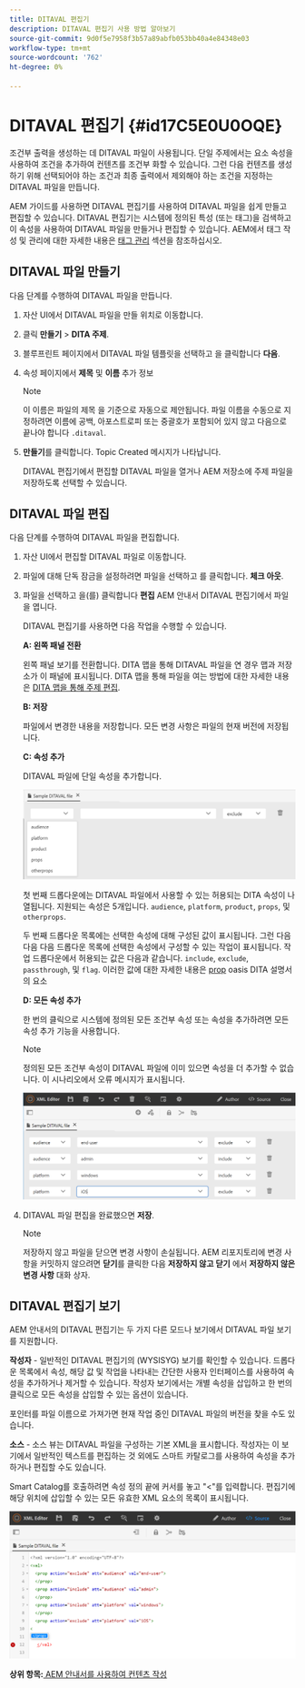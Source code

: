 ```yaml
---
title: DITAVAL 편집기
description: DITAVAL 편집기 사용 방법 알아보기
source-git-commit: 9d0f5e7958f3b57a89abfb053bb40a4e84348e03
workflow-type: tm+mt
source-wordcount: '762'
ht-degree: 0%

---
```



# DITAVAL 편집기 {#id17C5E0U0OQE}

조건부 출력을 생성하는 데 DITAVAL 파일이 사용됩니다. 단일 주제에서는 요소 속성을 사용하여 조건을 추가하여 컨텐츠를 조건부 화할 수 있습니다. 그런 다음 컨텐츠를 생성하기 위해 선택되어야 하는 조건과 최종 출력에서 제외해야 하는 조건을 지정하는 DITAVAL 파일을 만듭니다.

AEM 가이드를 사용하면 DITAVAL 편집기를 사용하여 DITAVAL 파일을 쉽게 만들고 편집할 수 있습니다. DITAVAL 편집기는 시스템에 정의된 특성 \(또는 태그\)을 검색하고 이 속성을 사용하여 DITAVAL 파일을 만들거나 편집할 수 있습니다. AEM에서 태그 작성 및 관리에 대한 자세한 내용은 [태그 관리](https://experienceleague.adobe.com/docs/experience-manager-cloud-service/sites/authoring/features/tags.html?lang=en) 섹션을 참조하십시오.

## DITAVAL 파일 만들기

다음 단계를 수행하여 DITAVAL 파일을 만듭니다.

1. 자산 UI에서 DITAVAL 파일을 만들 위치로 이동합니다.

1. 클릭 **만들기** \> **DITA 주제**.

1. 블루프린트 페이지에서 DITAVAL 파일 템플릿을 선택하고 을 클릭합니다 **다음**.

1. 속성 페이지에서 **제목** 및 **이름** 추가 정보

   >[!NOTE]
   >
   > 이 이름은 파일의 제목 을 기준으로 자동으로 제안됩니다. 파일 이름을 수동으로 지정하려면 이름에 공백, 아포스트로피 또는 중괄호가 포함되어 있지 않고 다음으로 끝나야 합니다 `.ditaval`.

1. **만들기**&#x200B;를 클릭합니다. Topic Created 메시지가 나타납니다.

   DITAVAL 편집기에서 편집할 DITAVAL 파일을 열거나 AEM 저장소에 주제 파일을 저장하도록 선택할 수 있습니다.


## DITAVAL 파일 편집

다음 단계를 수행하여 DITAVAL 파일을 편집합니다.

1. 자산 UI에서 편집할 DITAVAL 파일로 이동합니다.
1. 파일에 대해 단독 잠금을 설정하려면 파일을 선택하고 를 클릭합니다. **체크 아웃**.
1. 파일을 선택하고 을(를) 클릭합니다 **편집** AEM 안내서 DITAVAL 편집기에서 파일을 엽니다.

   DITAVAL 편집기를 사용하면 다음 작업을 수행할 수 있습니다.

   **A: 왼쪽 패널 전환**

   왼쪽 패널 보기를 전환합니다. DITA 맵을 통해 DITAVAL 파일을 연 경우 맵과 저장소가 이 패널에 표시됩니다. DITA 맵을 통해 파일을 여는 방법에 대한 자세한 내용은 [DITA 맵을 통해 주제 편집](map-editor-advanced-map-editor.md#id17ACJ0F0FHS).

   **B: 저장**

   파일에서 변경한 내용을 저장합니다. 모든 변경 사항은 파일의 현재 버전에 저장됩니다.

   **C: 속성 추가**

   DITAVAL 파일에 단일 속성을 추가합니다.

   ![](images/ditaval-editor-props.png)

   첫 번째 드롭다운에는 DITAVAL 파일에서 사용할 수 있는 허용되는 DITA 속성이 나열됩니다. 지원되는 속성은 5개입니다. `audience`, `platform`, `product`, `props`, 및 `otherprops`.

   두 번째 드롭다운 목록에는 선택한 속성에 대해 구성된 값이 표시됩니다. 그런 다음 다음 다음 드롭다운 목록에 선택한 속성에서 구성할 수 있는 작업이 표시됩니다. 작업 드롭다운에서 허용되는 값은 다음과 같습니다. `include`, `exclude`, `passthrough`, 및 `flag`. 이러한 값에 대한 자세한 내용은 [prop](http://docs.oasis-open.org/dita/dita/v1.3/errata01/os/complete/part3-all-inclusive/langRef/ditaval/ditaval-prop.html#ditaval-prop) oasis DITA 설명서의 요소

   **D: 모든 속성 추가**

   한 번의 클릭으로 시스템에 정의된 모든 조건부 속성 또는 속성을 추가하려면 모든 속성 추가 기능을 사용합니다.

   >[!NOTE]
   >
   > 정의된 모든 조건부 속성이 DITAVAL 파일에 이미 있으면 속성을 더 추가할 수 없습니다. 이 시나리오에서 오류 메시지가 표시됩니다.

   ![](images/ditaval-all-props.png)

1. DITAVAL 파일 편집을 완료했으면 **저장**.

   >[!NOTE]
   >
   > 저장하지 않고 파일을 닫으면 변경 사항이 손실됩니다. AEM 리포지토리에 변경 사항을 커밋하지 않으려면 **닫기**&#x200B;를 클릭한 다음 **저장하지 않고 닫기** 에서 **저장하지 않은 변경 사항** 대화 상자.


## DITAVAL 편집기 보기

AEM 안내서의 DITAVAL 편집기는 두 가지 다른 모드나 보기에서 DITAVAL 파일 보기를 지원합니다.

**작성자** - 일반적인 DITAVAL 편집기의 \(WYSISYG\) 보기를 확인할 수 있습니다. 드롭다운 목록에서 속성, 해당 값 및 작업을 나타내는 간단한 사용자 인터페이스를 사용하여 속성을 추가하거나 제거할 수 있습니다. 작성자 보기에서는 개별 속성을 삽입하고 한 번의 클릭으로 모든 속성을 삽입할 수 있는 옵션이 있습니다.

포인터를 파일 이름으로 가져가면 현재 작업 중인 DITAVAL 파일의 버전을 찾을 수도 있습니다.

**소스** - 소스 뷰는 DITAVAL 파일을 구성하는 기본 XML을 표시합니다. 작성자는 이 보기에서 일반적인 텍스트를 편집하는 것 외에도 스마트 카탈로그를 사용하여 속성을 추가하거나 편집할 수도 있습니다.

Smart Catalog를 호출하려면 속성 정의 끝에 커서를 놓고 &quot;&lt;&quot;를 입력합니다. 편집기에 해당 위치에 삽입할 수 있는 모든 유효한 XML 요소의 목록이 표시됩니다.

![](images/ditaval-source-view.png)

**상위 항목:**[ AEM 안내서를 사용하여 컨텐츠 작성](authoring-content-xml-doc.md)

